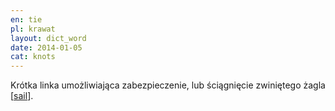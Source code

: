 ```yaml
---
en: tie
pl: krawat
layout: dict_word
date: 2014-01-05
cat: knots
---
```


Krótka linka umożliwiająca zabezpieczenie, lub ściągnięcie zwiniętego żagla [[sail](/dict/sail.html)].